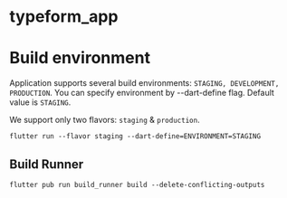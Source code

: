 # typeform_app

# Build environment

Application supports several build environments: `STAGING, DEVELOPMENT,  PRODUCTION`. You can specify environment by --dart-define flag. Default value is `STAGING`.

We support only two flavors: `staging` & `production`.

```
flutter run --flavor staging --dart-define=ENVIRONMENT=STAGING
```

## Build Runner

```
flutter pub run build_runner build --delete-conflicting-outputs
```